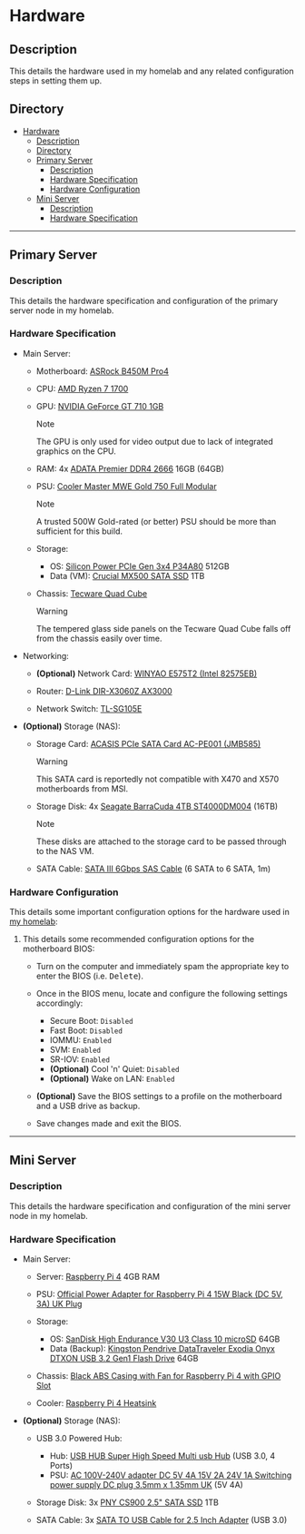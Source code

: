 # Hardware

## Description

This details the hardware used in my homelab and any related configuration steps in setting them up.

## Directory

- [Hardware](#hardware)
  - [Description](#description)
  - [Directory](#directory)
  - [Primary Server](#primary-server)
    - [Description](#description-1)
    - [Hardware Specification](#hardware-specification)
    - [Hardware Configuration](#hardware-configuration)
  - [Mini Server](#mini-server)
    - [Description](#description-2)
    - [Hardware Specification](#hardware-specification-1)

---

## Primary Server

### Description

This details the hardware specification and configuration of the primary server node in my homelab.

### Hardware Specification

- Main Server:

  - Motherboard: [ASRock B450M Pro4](https://www.asrock.com/mb/AMD/B450M%20Pro4/index.asp)

  - CPU: [AMD Ryzen 7 1700](https://www.amd.com/en/support/cpu/amd-ryzen-processors/amd-ryzen-7-desktop-processors/amd-ryzen-7-1700)

  - GPU: [NVIDIA GeForce GT 710 1GB](https://www.techpowerup.com/gpu-specs/geforce-gt-710.c1990)

    > [!NOTE]  
    > The GPU is only used for video output due to lack of integrated graphics on the CPU.

  - RAM: 4x [ADATA Premier DDR4 2666](https://www.adata.com/en/specification/483) 16GB (64GB)

  - PSU: [Cooler Master MWE Gold 750 Full Modular](https://www.coolermaster.com/catalog/power-supplies/mwe-series/mwe-gold-750-full-modular)

    > [!NOTE]  
    > A trusted 500W Gold-rated (or better) PSU should be more than sufficient for this build.

  - Storage:

    - OS: [Silicon Power PCIe Gen 3x4 P34A80](https://www.silicon-power.com/web/us/product-P34A80) 512GB
    - Data (VM): [Crucial MX500 SATA SSD](https://www.crucial.com/products/ssd/crucial-mx500-ssd) 1TB

  - Chassis: [Tecware Quad Cube](https://www.tecware.co/quad)

    > [!WARNING]  
    > The tempered glass side panels on the Tecware Quad Cube falls off from the chassis easily over time.

- Networking:

  - **(Optional)** Network Card: [WINYAO E575T2 (Intel 82575EB)](https://www.winyao.com/a/product_center/network_card__wangka/RJ45/2020/0420/114.html)

  - Router: [D-Link DIR-X3060Z AX3000](https://www.dlink.com.my/product/ax3000-mesh-gigabit-wireless-router)

  - Network Switch: [TL-SG105E](https://www.tp-link.com/my/business-networking/easy-smart-switch/tl-sg105e)

- **(Optional)** Storage (NAS):

  - Storage Card: [ACASIS PCIe SATA Card AC-PE001 (JMB585)](https://shopee.com.my/acasisofficialshop.os/10403688152)

    > [!WARNING]  
    > This SATA card is reportedly not compatible with X470 and X570 motherboards from MSI.

  - Storage Disk: 4x [Seagate BarraCuda 4TB ST4000DM004](https://www.seagate.com/as/en/products/hard-drives/barracuda-hard-drive) (16TB)

    > [!NOTE]  
    > These disks are attached to the storage card to be passed through to the NAS VM.

  - SATA Cable: [SATA III 6Gbps SAS Cable](https://shopee.com.my/countless.my/22518192840) (6 SATA to 6 SATA, 1m)

### Hardware Configuration

This details some important configuration options for the hardware used in [my homelab](#primary-server):

1. This details some recommended configuration options for the motherboard BIOS:

   - Turn on the computer and immediately spam the appropriate key to enter the BIOS (i.e. <kbd>Delete</kbd>).

   - Once in the BIOS menu, locate and configure the following settings accordingly:

     - Secure Boot: `Disabled`
     - Fast Boot: `Disabled`
     - IOMMU: `Enabled`
     - SVM: `Enabled`
     - SR-IOV: `Enabled`
     - **(Optional)** Cool 'n' Quiet: `Disabled`
     - **(Optional)** Wake on LAN: `Enabled`

   - **(Optional)** Save the BIOS settings to a profile on the motherboard and a USB drive as backup.

   - Save changes made and exit the BIOS.

---

## Mini Server

### Description

This details the hardware specification and configuration of the mini server node in my homelab.

### Hardware Specification

- Main Server:

  - Server: [Raspberry Pi 4](https://www.raspberrypi.com/products/raspberry-pi-4-model-b) 4GB RAM

  - PSU: [Official Power Adapter for Raspberry Pi 4 15W Black (DC 5V, 3A) UK Plug](https://shopee.com.my/autobotic/8383451404)

  - Storage:

    - OS: [SanDisk High Endurance V30 U3 Class 10 microSD](https://shopee.com.my/all_it.os/2495770926) 64GB
    - Data (Backup): [Kingston Pendrive DataTraveler Exodia Onyx DTXON USB 3.2 Gen1 Flash Drive](https://shopee.com.my/all_it.os/7948053622) 64GB

  - Chassis: [Black ABS Casing with Fan for Raspberry Pi 4 with GPIO Slot](https://shopee.com.my/autobotic/5036358937)

  - Cooler: [Raspberry Pi 4 Heatsink](https://shopee.com.my/autobotic/2734588353)

- **(Optional)** Storage (NAS):

  - USB 3.0 Powered Hub:

    - Hub: [USB HUB Super High Speed Multi usb Hub](https://shopee.com.my/widetalent/7939944334) (USB 3.0, 4 Ports)
    - PSU: [AC 100V-240V adapter DC 5V 4A 15V 2A 24V 1A Switching power supply DC plug 3.5mm x 1.35mm UK](https://shopee.com.my/wuzhihui2019.my/13537804309) (5V 4A)

  - Storage Disk: 3x [PNY CS900 2.5" SATA SSD](https://shopee.com.my/brightstarcomputer/20244351359) 1TB

  - SATA Cable: 3x [SATA TO USB Cable for 2.5 Inch Adapter](https://shopee.com.my/lumpsumstore/5767654064) (USB 3.0)
